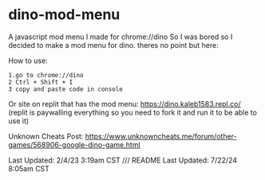 # dino-mod-menu
A javascript mod menu I made for chrome://dino
So I was bored so I decided to make a mod menu for dino.
theres no point but here:

How to use:
```
1.go to chrome://dino 
2 Ctrl + Shift + I 
3 copy and paste code in console 
```
Or site on replit that has the mod menu: https://dino.kaleb1583.repl.co/ (replit is paywalling everything so you need to fork it and run it to be able to use it)

Unknown Cheats Post: https://www.unknowncheats.me/forum/other-games/568906-google-dino-game.html

Last Updated: 2/4/23 3:19am CST
 /// 
README Last Updated: 7/22/24 8:05am CST
